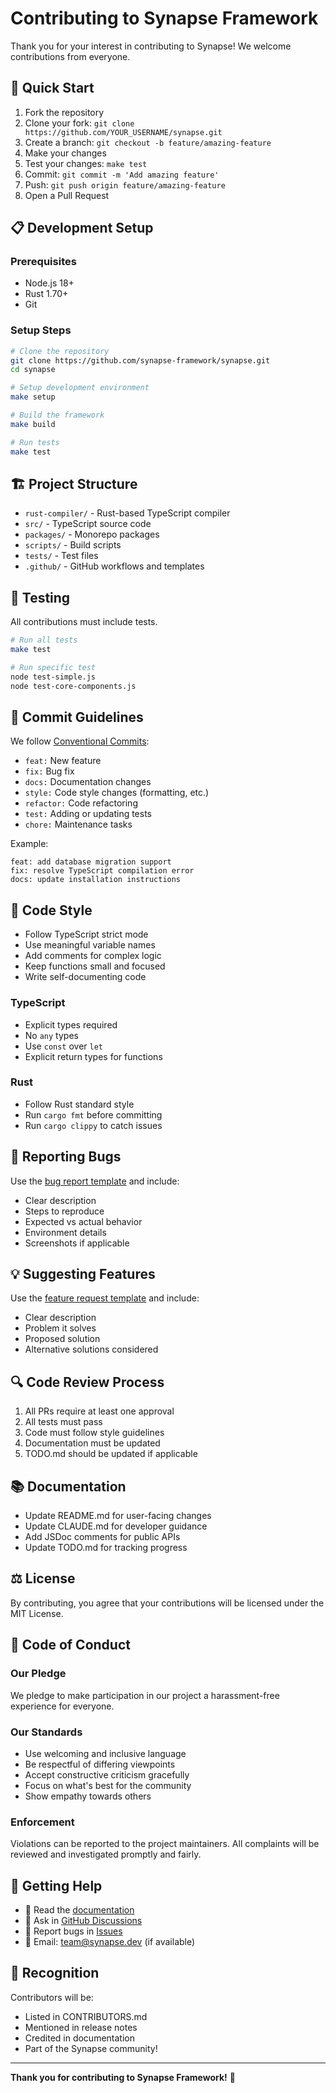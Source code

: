 # Contributing to Synapse Framework

Thank you for your interest in contributing to Synapse! We welcome contributions from everyone.

## 🚀 Quick Start

1. Fork the repository
2. Clone your fork: `git clone https://github.com/YOUR_USERNAME/synapse.git`
3. Create a branch: `git checkout -b feature/amazing-feature`
4. Make your changes
5. Test your changes: `make test`
6. Commit: `git commit -m 'Add amazing feature'`
7. Push: `git push origin feature/amazing-feature`
8. Open a Pull Request

## 📋 Development Setup

### Prerequisites
- Node.js 18+
- Rust 1.70+
- Git

### Setup Steps
```bash
# Clone the repository
git clone https://github.com/synapse-framework/synapse.git
cd synapse

# Setup development environment
make setup

# Build the framework
make build

# Run tests
make test
```

## 🏗️ Project Structure

- `rust-compiler/` - Rust-based TypeScript compiler
- `src/` - TypeScript source code
- `packages/` - Monorepo packages
- `scripts/` - Build scripts
- `tests/` - Test files
- `.github/` - GitHub workflows and templates

## 🧪 Testing

All contributions must include tests.

```bash
# Run all tests
make test

# Run specific test
node test-simple.js
node test-core-components.js
```

## 📝 Commit Guidelines

We follow [Conventional Commits](https://www.conventionalcommits.org/):

- `feat:` New feature
- `fix:` Bug fix
- `docs:` Documentation changes
- `style:` Code style changes (formatting, etc.)
- `refactor:` Code refactoring
- `test:` Adding or updating tests
- `chore:` Maintenance tasks

Example:
```
feat: add database migration support
fix: resolve TypeScript compilation error
docs: update installation instructions
```

## 🎯 Code Style

- Follow TypeScript strict mode
- Use meaningful variable names
- Add comments for complex logic
- Keep functions small and focused
- Write self-documenting code

### TypeScript
- Explicit types required
- No `any` types
- Use `const` over `let`
- Explicit return types for functions

### Rust
- Follow Rust standard style
- Run `cargo fmt` before committing
- Run `cargo clippy` to catch issues

## 🐛 Reporting Bugs

Use the [bug report template](.github/ISSUE_TEMPLATE/bug_report.md) and include:
- Clear description
- Steps to reproduce
- Expected vs actual behavior
- Environment details
- Screenshots if applicable

## 💡 Suggesting Features

Use the [feature request template](.github/ISSUE_TEMPLATE/feature_request.md) and include:
- Clear description
- Problem it solves
- Proposed solution
- Alternative solutions considered

## 🔍 Code Review Process

1. All PRs require at least one approval
2. All tests must pass
3. Code must follow style guidelines
4. Documentation must be updated
5. TODO.md should be updated if applicable

## 📚 Documentation

- Update README.md for user-facing changes
- Update CLAUDE.md for developer guidance
- Add JSDoc comments for public APIs
- Update TODO.md for tracking progress

## ⚖️ License

By contributing, you agree that your contributions will be licensed under the MIT License.

## 🤝 Code of Conduct

### Our Pledge
We pledge to make participation in our project a harassment-free experience for everyone.

### Our Standards
- Use welcoming and inclusive language
- Be respectful of differing viewpoints
- Accept constructive criticism gracefully
- Focus on what's best for the community
- Show empathy towards others

### Enforcement
Violations can be reported to the project maintainers. All complaints will be reviewed and investigated promptly and fairly.

## 💬 Getting Help

- 📖 Read the [documentation](docs/)
- 💬 Ask in [GitHub Discussions](https://github.com/synapse-framework/synapse/discussions)
- 🐛 Report bugs in [Issues](https://github.com/synapse-framework/synapse/issues)
- 📧 Email: team@synapse.dev (if available)

## 🎉 Recognition

Contributors will be:
- Listed in CONTRIBUTORS.md
- Mentioned in release notes
- Credited in documentation
- Part of the Synapse community!

---

**Thank you for contributing to Synapse Framework!** 🚀
